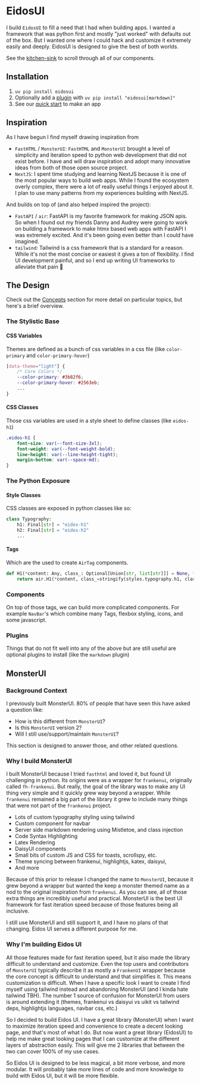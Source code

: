 # EidosUI

I build `EidosUI` to fill a need that I had when building apps.  I wanted a framework that was python first and mostly "just worked" with defaults out of the box.  But I wanted one where I could hack and customize it extremely easily and deeply.  EidosUI is designed to give the best of both worlds.

See the [kitchen-sink](/kitchen-sink) to scroll through all of our components.

## Installation

1. `uv pip install eidosui`
2. Optionally add a [plugin](/plugins) with `uv pip install "eidosui[markdown]"`
3. See our [quick start](/quick-start) to make an app

## Inspiration

As I have begun I find myself drawing inspiration from

- `FastHTML` / `MonsterUI`: `FastHTML` and `MonsterUI` brought a level of simplicity and iteration speed to python web development that did not exist before.  I have and will draw inspiration and adopt many innovative ideas from both of those open source project.
- `NextJS`: I spent time studying and learning NextJS because it is one of the most popular ways to build web apps.  While I found the ecosystem overly complex, there were a lot of really useful things I enjoyed about it.  I plan to use many patterns from my experiences building with NextJS.

And builds on top of (and also helped inspired the project):

- `FastAPI` / `air`:  FastAPI is my favorite framework for making JSON apis.  So when I found out my friends Danny and Audrey were going to work on building a framework to make htmx based web apps with FastAPI I was extremely excited.  And it's been going even better than I could have imagined.
- `tailwind`:  Tailwind is a css framework that is a standard for a reason.  While it's not the most concise or easiest it gives a ton of flexibility.  I find UI development painful, and so I end up writing UI frameworks to alleviate that pain 🤦

## The Design

Check out the [Concepts](/concepts) section for more detail on particular topics, but here's a brief overview.

### The Stylistic Base

#### CSS Variables

Themes are defined as a bunch of css variables in a css file (like `color-primary` and `color-primary-hover`)

```css
[data-theme="light"] {
    /* Core Colors */
    --color-primary: #3b82f6;
    --color-primary-hover: #2563eb;
    ...
}
```

#### CSS Classes

Those css variables are used in a style sheet to define classes (like `eidos-h1`)

```css
.eidos-h1 {
    font-size: var(--font-size-3xl);
    font-weight: var(--font-weight-bold);
    line-height: var(--line-height-tight);
    margin-bottom: var(--space-md);
}
```

### The Python Exposure

#### Style Classes

CSS classes are exposed in python classes like so:

```python
class Typography:
    h1: Final[str] = "eidos-h1"
    h2: Final[str] = "eidos-h2"
    ...
```

#### Tags

Which are the used to create `AirTag` components.

```python
def H1(*content: Any, class_: Optional[Union[str, list[str]]] = None, **kwargs: Any) -> air.Tag:
    return air.H1(*content, class_=stringify(styles.typography.h1, class_), **kwargs)
```

### Components

On top of those tags, we can build more complicated components.  For example `NavBar`'s which combine many Tags, flexbox styling, icons, and some javascript.

### Plugins

Things that do not fit well into any of the above but are still useful are optional plugins to install (like the `markdown` plugin)

## MonsterUI

### Background Context

I previously built MonsterUI.  80% of people that have seen this have asked a question like:

- How is this different from `MonsterUI`?
- Is this `MonsterUI` version 2?
- Will I still use/support/maintain `MonsterUI`?

This section is designed to answer those, and other related questions.

### Why I build MonsterUI

I built MonsterUI because I tried `fasthtml` and loved it, but found UI challenging in python.  Its origins were as a wrapper for `frankenui`, originally called `fh-frankenui`.  But really, the goal of the library was to make any UI thing very simple and it quickly grew way beyond a wrapper.  While `frankenui` remained a big part of the library it grew to include many things that were not part of the `frankenui` project.

- Lots of custom typography styling using tailwind
- Custom component for navbar
- Server side markdown rendering using Mistletoe, and class injection
- Code Syntax Highlighting
- Latex Rendering
- DaisyUI components
- Small bits of custom JS and CSS for toasts, scrollspy, etc.
- Theme syncing between frankenui, highlightjs, katex, daisyui,
- And more

Because of this prior to release I changed the name to `MonsterUI`, because it grew beyond a wrapper but wanted the keep a monster themed name as a nod to the original inspiration from `frankenui`.  As you can see, all of those extra things are incredibly useful and practical.  MonsterUI is the best UI framework for fast iteration speed because of those features being all inclusive.

I still use MonsterUI and still support it, and I have no plans of that changing.  Eidos UI serves a different purpose for me.

### Why I'm building Eidos UI

All those features made for fast iteration speed, but it also made the library difficult to understand and customize.  Even the top users and contributors of `MonsterUI` typically describe it as mostly a `FrankenUI` wrapper because the core concept is difficult to understand and that simplifies it.  This means customization is difficult.  When I have a specific look I want to create I find myself using tailwind instead and abandoning MonsterUI (and I kinda hate tailwind TBH).  The number 1 source of confusion for MonsterUI from users is around extending it (themes, frankenui vs daisyui vs uikit vs tailwind deps, highlightjs languages, navbar css, etc.)

So I decided to build Eidos UI.  I have a great library (MonsterUI) when I want to maximize iteration speed and convenience to create a decent looking page, and that's most of what I do.  But now want a great library (EidosUI) to help me make great looking pages that I can customize at the different layers of abstraction easily.  This will give me 2 libraries that between the two can cover 100% of my use cases.

So Eidos UI is designed to be less magical, a bit more verbose, and more modular.  It will probably take more lines of code and more knowledge to build with Eidos UI, but it will be more flexible.

